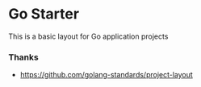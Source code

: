 # Go Starter

This is a basic layout for Go application projects

### Thanks

* https://github.com/golang-standards/project-layout